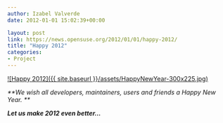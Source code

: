 ```yaml
---
author: Izabel Valverde
date: 2012-01-01 15:02:39+00:00

layout: post
link: https://news.opensuse.org/2012/01/01/happy-2012/
title: "Happy 2012"
categories:
- Project
---
```



[![Happy 2012]({{ site.baseurl }}/assets/HappyNewYear-300x225.jpg)](https://news.opensuse.org/2012/01/01/happy-2012/happynewyear/)




_**We wish all developers, maintainers, users and friends a Happy New Year. **_




_**Let us make 2012 even better...**_

		
